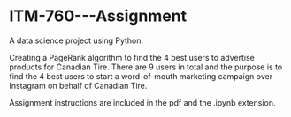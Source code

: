 # ITM-760---Assignment
A data science project using Python.

Creating a PageRank algorithm to find the 4 best users to advertise products for Canadian Tire. 
There are 9 users in total and the purpose is to find the 4 best users to start a word-of-mouth marketing campaign over Instagram on behalf of Canadian Tire.

Assignment instructions are included in the pdf and the .ipynb extension.
